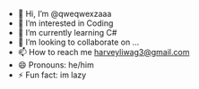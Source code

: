 - 👋 Hi, I’m @qweqwexzaaa
- 👀 I’m interested in Coding
- 🌱 I’m currently learning C#
- 💞️ I’m looking to collaborate on ...
- 📫 How to reach me harveyliwag3@gmail.com
- 😄 Pronouns: he/him
- ⚡ Fun fact: im lazy

<!---
qweqwexzaaa/qweqwexzaaa is a ✨ special ✨ repository because its `README.md` (this file) appears on your GitHub profile.
You can click the Preview link to take a look at your changes.
--->
